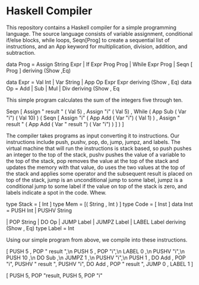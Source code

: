 # Haskell Compiler 

This repository contains a Haskell compiler for a simple programming language. The source language consists of variable assignment, conditional if/else blocks, while loops, Seqn[Prog] to create a sequential list of instructions, and an App keyword for multiplication, division, addition, and subtraction. 

data Prog
= Assign String Expr
| If Expr Prog Prog
| While Expr Prog
| Seqn [ Prog ]
  deriving (Show ,Eq)

data Expr
= Val Int
| Var String
| App Op Expr Expr
deriving (Show , Eq)
data Op = Add | Sub | Mul | Div deriving (Show , Eq

This simple program calculates the sum of the integers five through ten.

Seqn
  [ Assign " result " ( Val 5) ,
  Assign "i" ( Val 5) ,
  While
    ( App Sub ( Var "i") ( Val 10) )
    ( Seqn
      [ Assign "i" ( App Add ( Var "i") ( Val 1) ) ,
        Assign " result " ( App Add ( Var " result ") ( Var "i") )
      ]
    )
]



The compiler takes programs as input converting it to instructions. Our instructions include push, pushv, pop, do, jump, jumpz, and labels. The virtual machine that will run the instructions is stack based, so push pushes an integer to the top of the stack, pushv pushes the value of a variable to the top of the stack, pop removes the value at the top of the stack and updates the memory with that value, do uses the two values at the top of the stack and applies some operator and the subsequent result is placed on top of the stack, jump is an unconditional jump to some label, jumpz is a conditional jump to some label if the value on top of the stack is zero, and labels indicate a spot in the code. Whew.




type Stack = [ Int ]
type Mem = [( String , Int ) ]
type Code = [ Inst ]
data Inst
= PUSH Int
| PUSHV String

| POP String
| DO Op
| JUMP Label
| JUMPZ Label
| LABEL Label
deriving (Show , Eq)
type Label = Int

Using our simple program from above, we compile into these instructions.

[ PUSH 5 , POP " result ",\n
  PUSH 5 , POP "i",\n
  LABEL 0 ,\n
  PUSHV "i",\n
  PUSH 10 ,\n
  DO Sub ,\n
  JUMPZ 1 ,\n
  PUSHV "i",\n
  PUSH 1 ,
  DO Add ,
  POP "i",
  PUSHV " result ",
  PUSHV "i",
  DO Add ,
  POP " result ",
  JUMP 0 ,
  LABEL 1
]

[ PUSH 5, POP "result,
  PUSH 5, POP "i"








